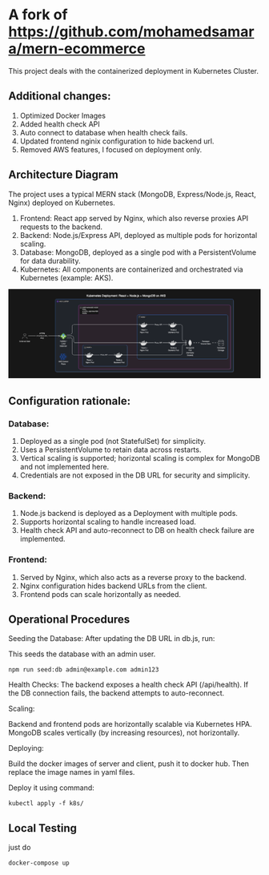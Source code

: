 # A fork of https://github.com/mohamedsamara/mern-ecommerce

This project deals with the containerized deployment in Kubernetes Cluster. 

## Additional changes: 

1. Optimized Docker Images
2. Added health check API
3. Auto connect to database when health check fails.
4. Updated frontend nginix configuration to hide backend url.
5. Removed AWS features, I focused on deployment only.

## Architecture Diagram

The project uses a typical MERN stack (MongoDB, Express/Node.js, React, Nginx) deployed on Kubernetes.

1. Frontend: React app served by Nginx, which also reverse proxies API requests to the backend.
2. Backend: Node.js/Express API, deployed as multiple pods for horizontal scaling.
3. Database: MongoDB, deployed as a single pod with a PersistentVolume for data durability.
4. Kubernetes: All components are containerized and orchestrated via Kubernetes (example: AKS).

![alt text](image-1.png)

## Configuration rationale:

### Database: 

1. Deployed as a single pod (not StatefulSet) for simplicity.
2. Uses a PersistentVolume to retain data across restarts.
3. Vertical scaling is supported; horizontal scaling is complex for MongoDB and not implemented here.
4. Credentials are not exposed in the DB URL for security and simplicity.

### Backend:

1. Node.js backend is deployed as a Deployment with multiple pods.
2. Supports horizontal scaling to handle increased load.
3. Health check API and auto-reconnect to DB on health check failure are implemented.

### Frontend: 

1. Served by Nginx, which also acts as a reverse proxy to the backend.
2. Nginx configuration hides backend URLs from the client.
3. Frontend pods can scale horizontally as needed.

## Operational Procedures

Seeding the Database:
After updating the DB URL in db.js, run:

This seeds the database with an admin user.

```
npm run seed:db admin@example.com admin123
```

Health Checks:
The backend exposes a health check API (/api/health). If the DB connection fails, the backend attempts to auto-reconnect.

Scaling:

Backend and frontend pods are horizontally scalable via Kubernetes HPA.
MongoDB scales vertically (by increasing resources), not horizontally.

Deploying:

Build the docker images of server and client, push it to docker hub. Then replace the image names in yaml files. 

Deploy it using command:

```
kubectl apply -f k8s/
```

## Local Testing

just do 

```
docker-compose up
```